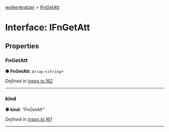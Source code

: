 [wolkenkratzer](../README.md) > [IFnGetAtt](../interfaces/ifngetatt.md)



# Interface: IFnGetAtt


## Properties
<a id="fngetatt"></a>

###  FnGetAtt

**●  FnGetAtt**:  *`Array`.<`string`>* 

*Defined in [types.ts:162](https://github.com/arminhammer/wolkenkratzer/blob/d6206d8/src/types.ts#L162)*





___

<a id="kind"></a>

###  kind

**●  kind**:  *"FnGetAtt"* 

*Defined in [types.ts:161](https://github.com/arminhammer/wolkenkratzer/blob/d6206d8/src/types.ts#L161)*





___


